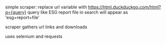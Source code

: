 simple scraper: replace url variable with  https://html.duckduckgo.com/html?q={query} query like ESG report file in search will appear as 'esg+report+file'

scraper gathers url links and downloads

uses selenium and requests 
